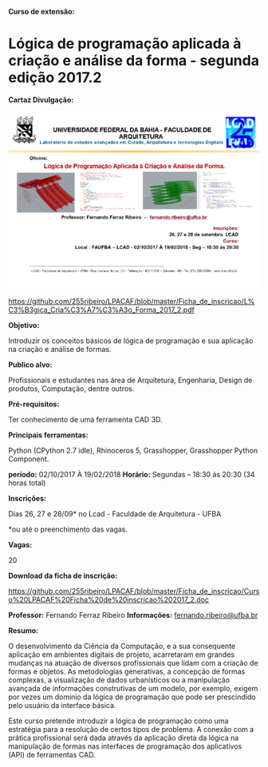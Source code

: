

**Curso de extensão:**

**Lógica de programação aplicada à criação e análise da forma - segunda edição 2017.2**
============================================================================================
**Cartaz Divulgação:**

![cartaz](Cartaz_FernandoFerraz_2017-2.png)

https://github.com/255ribeiro/LPACAF/blob/master/Ficha_de_inscricao/L%C3%B3gica_Cria%C3%A7%C3%A3o_Forma_2017_2.pdf


**Objetivo:**

Introduzir os conceitos básicos de lógica de programação e sua aplicação na criação e análise de formas.

**Publico alvo:**

Profissionais e estudantes nas área de Arquitetura, Engenharia, Design de produtos, Computação, dentre outros.

**Pré-requisitos:**

Ter conhecimento de uma ferramenta CAD 3D.

**Principais ferramentas:**

Python (CPython 2.7 idle), Rhinoceros 5, Grasshopper, Grasshopper Python Component.

**período:**
02/10/2017 À 19/02/2018 
**Horário:**
Segundas  – 18:30 ás 20:30 (34 horas total)

**Inscrições:**

Dias 26, 27 e 28/09* no Lcad - Faculdade de Arquitetura - UFBA

*ou até o preenchimento das vagas.

**Vagas:**

20

**Download da ficha de inscrição:**

https://github.com/255ribeiro/LPACAF/blob/master/Ficha_de_inscricao/Curso%20LPACAF%20Ficha%20de%20inscricao%202017_2.doc

**Professor:**
Fernando Ferraz Ribeiro
**Informações:**
fernando.ribeiro@ufba.br

**Resumo:**

O desenvolvimento da Ciência da Computação, e a sua consequente aplicação em ambientes digitais de projeto, acarretaram em grandes mudanças na atuação de diversos profissionais que lidam com a criação de formas e objetos. As metodologias generativas, a concepção de formas complexas, a visualização de dados urbanísticos ou a manipulação avançada de informações construtivas de um modelo, por exemplo, exigem por vezes um domínio da lógica de programação que pode ser prescindido pelo usuário da interface básica.

Este curso pretende introduzir a lógica de programação como uma estratégia para a resolução de certos tipos de problema. A conexão com a prática profissional será dada através da aplicação direta da lógica na manipulação de formas nas interfaces de programação dos aplicativos (API) de ferramentas CAD.
